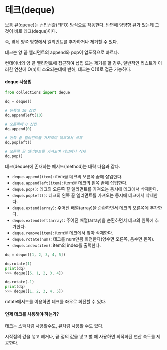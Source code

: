 # 데크(deque)

보통 큐(queue)는 선입선출(FIFO) 방식으로 작동한다. 반면에 양뱡향 큐가 있는데 그것이 바로 데크(deque)이다.

즉, 앞뒤 양쪽 방향에서 엘리먼트를 추가하거나 제거할 수 있다.

데크는 양 끝 엘리먼트의 append와 pop이 압도적으로 빠르다.

컨테이너의 양 끝 엘리먼트에 접근하여 삽입 또는 제거를 할 경우, 일반적인 리스트가 이러한 연산에 O(n)이 소요되는데에 반해, 데크는 O(1)로 접근 가능하다.



#### deque 사용법

```python
from collections import deque

dq = deque()

# 왼쪽에 10 삽입
dq.appendleft(10)

# 오른쪽에 0 삽입
dq.append(0)

# 왼쪽 끝 엘리먼트를 가져오며 데크에서 삭제
dq.popleft()

# 오른쪽 끝 엘리먼트를 가져오며 데크에서 삭제
dq.pop()
```

데크(deque)에 존재하는 메서드(method)는 대략 다음과 같다.

- `deque.append(item)`: item을 데크의 오른쪽 끝에 삽입한다.
- `deque.appendleft(item)`: item을 데크의 왼쪽 끝에 삽입한다.
- `deque.pop()`: 데크의 오른쪽 끝 엘리먼트를 가져오는 동시에 데크에서 삭제한다.
- `deque.popleft()`: 데크의 왼쪽 끝 엘리먼트를 가져오는 동시에 데크에서 삭제한다.
- `deque.extend(array)`: 주어진 배열(array)을 순환하면서 데크의 오른쪽에 추가한다.
- `deque.extendleft(array)`: 주어진 배열(array)을 순환하면서 데크의 왼쪽에 추가한다.
- `deque.remove(item)`: item을 데크에서 찾아 삭제한다.
- `deque.rotate(num)`: 데크를 num만큼 회전한다(양수면 오른쪽, 음수면 왼쪽).
- `deque.index(item)`: item의 index를 출력한다.



```python
dq = deque([1, 2, 3, 4, 5])

dq.rotate(1)
print(dq)
>>> deque([5, 1, 2, 3, 4])

dq.rotate(-1)
print(dq)
>>> deque([1, 2, 3, 4, 5])
```

rotate메서드를 이용하면 데크를 좌우로 회전할 수 있다.



#### 언제 데크를 사용해야 하는가?

데크는 스택처럼 사용할수도, 큐처럼 사용할 수도 있다.

시작점의 값을 넣고 빼거나, 끝 점의 값을 넣고 뺄 때 사용하면 최적화된 연산 속도를 제공한다.